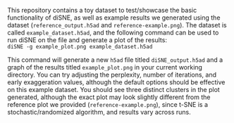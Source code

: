 This repository contains a toy dataset to test/showcase the basic functionality of diSNE, as well as example results we generated using the dataset (`reference_output.h5ad` and `reference-example.png`). The dataset is called `example_dataset.h5ad`, and the following command can be used to run diSNE on the file and generate a plot of the results:  
`diSNE -g example_plot.png example_dataset.h5ad`

This command will generate a new `h5ad` file titled `diSNE_output.h5ad` and a graph of the results titled `example_plot.png` in your current working directory. You can try adjusting the perplexity, number of iterations, and early exaggeration values, although the default options should be effective on this example dataset. You should see three distinct clusters in the plot generated, although the exact plot may look slightly different from the reference plot we provided (`reference-example.png`), since t-SNE is a stochastic/randomized algorithm, and results vary across runs.
